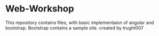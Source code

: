 # Web-Workshop
This repository contains files, with basic implementaion of angular and bootstrap.
Bootstrap contains a sample site.
created by trught007
